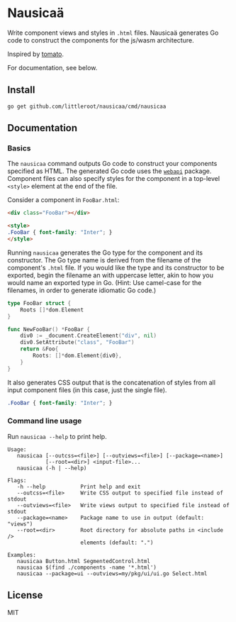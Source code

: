 # Nausicaä

Write component views and styles in `.html` files. Nausicaä generates
Go code to construct the components for the js/wasm architecture.

Inspired by [tomato][1].

For documentation, see below.

## Install

```
go get github.com/littleroot/nausicaa/cmd/nausicaa
```

## Documentation

### Basics

The `nausicaa` command outputs Go code to construct your components specified
as HTML. The generated Go code uses the [`webapi`][2] package. Component
files can also specify styles for the component in a top-level `<style>` element
at the end of the file.

Consider a component in `FooBar.html`:

```html
<div class="FooBar"></div>

<style>
.FooBar { font-family: "Inter"; }
</style>
```

Running `nausicaa` generates the Go type for the component and its constructor.
The Go type name is derived from the filename of the component's `.html` file.
If you would like the type and its constructor to be exported, begin the
filename an with uppercase letter, akin to how you would name an exported
type in Go. (Hint: Use camel-case for the filenames, in order to generate
idiomatic Go code.)

```go
type FooBar struct {
	Roots []*dom.Element
}

func NewFooBar() *FooBar {
	div0 := _document.CreateElement("div", nil)
	div0.SetAttribute("class", "FooBar")
	return &Foo{
		Roots: []*dom.Element{div0},
	}
}
```

It also generates CSS output that is the concatenation of
styles from all input component files (in this case, just the single file).

```css
.FooBar { font-family: "Inter"; }
```

### Command line usage

Run `nausicaa --help` to print help.

```
Usage:
   nausicaa [--outcss=<file>] [--outviews=<file>] [--package=<name>]
            [--root=<dir>] <input-file>...
   nausicaa (-h | --help)

Flags:
   -h --help           Print help and exit
   --outcss=<file>     Write CSS output to specified file instead of stdout
   --outviews=<file>   Write views output to specified file instead of stdout
   --package=<name>    Package name to use in output (default: "views")
   --root=<dir>        Root directory for absolute paths in <include />
                       elements (default: ".")

Examples:
   nausicaa Button.html SegmentedControl.html
   nausicaa $(find ./components -name '*.html')
   nausicaa --package=ui --outviews=my/pkg/ui/ui.go Select.html
```

## License

MIT

[1]: https://github.com/donjaime/tomato
[2]: https://github.com/gowebapi/webapi
